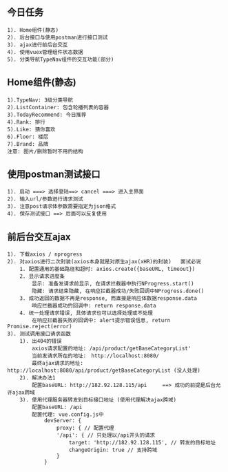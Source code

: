 ## 今日任务
    1). Home组件(静态)
    2). 后台接口与使用postman进行接口测试
    3). ajax进行前后台交互
    4). 使用vuex管理组件状态数据
    5). 分类导航TypeNav组件的交互功能(部分)

## Home组件(静态)
    1).TypeNav: 3级分类导航
    2).ListContainer: 包含轮播列表的容器
    3).TodayRecommend: 今日推荐
    4).Rank: 排行
    5).Like: 猜你喜欢
    6).Floor: 楼层
    7).Brand: 品牌
    注意: 图片/删除暂时不用的结构

## 使用postman测试接口
    1). 启动 ===> 选择登陆==> cancel ===> 进入主界面
    2). 输入url/参数进行请求测试
    3). 注意post请求体参数需要指定为json格式
    4). 保存测试接口 ==> 后面可以反复使用

## 前后台交互ajax
    1). 下载axios / nprogress
    2). 对axios进行二次封装(axios本身就是对原生ajax(xHR)的封装)   面试必说
        1. 配置通用的基础路径和超时: axios.create({baseURL, timeout})
        2. 显示请求进度条
            显示: 准备发请求前显示, 在请求拦截器中执行NProgress.start()
            隐藏: 请求结束隐藏, 在响应拦截器成功/失败回调中NProgress.done()
        3. 成功返回的数据不再是response, 而直接是响应体数据response.data
            响应拦截器成功的回调中: return response.data
        4. 统一处理请求错误, 具体请求也可以选择处理或不处理
            在响应拦截器失败的回调中: alert提示错误信息, return Promise.reject(error)
    3). 测试调用接口请求函数
        1). 出404的错误
            axios请求配置的地址: /api/product/getBaseCategoryList'
            当前发请求所在的地址:　http://localhost:8080/
            最终ajax请求的地址: http://localhost:8080/api/product/getBaseCategoryList (没人处理)
        2). 解决办法1
            配置baseURL: http://182.92.128.115/api     ==> 成功的前提是后台允许ajax跨域
        3). 使用代理服务器转发到目标接口地址 (使用代理解决ajax跨域)
            配置baseURL: /api
            配置代理: vue.config.js中
                devServer: {
                    proxy: { // 配置代理
                    '/api': { // 只处理以/api开头的请求
                        target: 'http://182.92.128.115', // 转发的目标地址
                        changeOrigin: true // 支持跨域
                    }
                }
